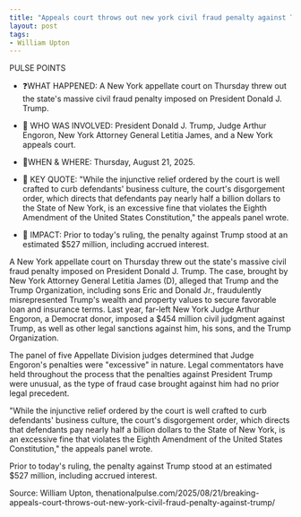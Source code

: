 ```yaml
---
title: "Appeals court throws out new york civil fraud penalty against Trump"
layout: post
tags:
- William Upton
---
```


PULSE POINTS

- ❓WHAT HAPPENED: A New York appellate court on Thursday threw out the state's massive civil fraud penalty imposed on President Donald J. Trump.

- 👤 WHO WAS INVOLVED: President Donald J. Trump, Judge Arthur Engoron, New York Attorney General Letitia James, and a New York appeals court.

- 📍WHEN & WHERE: Thursday, August 21, 2025.

- 💬 KEY QUOTE: "While the injunctive relief ordered by the court is well crafted to curb defendants' business culture, the court's disgorgement order, which directs that defendants pay nearly half a billion dollars to the State of New York, is an excessive fine that violates the Eighth Amendment of the United States Constitution," the appeals panel wrote.

- 🎯 IMPACT: Prior to today's ruling, the penalty against Trump stood at an estimated $527 million, including accrued interest.

A New York appellate court on Thursday threw out the state's massive civil fraud penalty imposed on President Donald J. Trump. The case, brought by New York Attorney General Letitia James (D), alleged that Trump and the Trump Organization, including sons Eric and Donald Jr., fraudulently misrepresented Trump's wealth and property values to secure favorable loan and insurance terms. Last year, far-left New York Judge Arthur Engoron, a Democrat donor, imposed a $454 million civil judgment against Trump, as well as other legal sanctions against him, his sons, and the Trump Organization.

The panel of five Appellate Division judges determined that Judge Engoron's penalties were "excessive" in nature. Legal commentators have held throughout the process that the penalties against President Trump were unusual, as the type of fraud case brought against him had no prior legal precedent.

"While the injunctive relief ordered by the court is well crafted to curb defendants' business culture, the court's disgorgement order, which directs that defendants pay nearly half a billion dollars to the State of New York, is an excessive fine that violates the Eighth Amendment of the United States Constitution," the appeals panel wrote.

Prior to today's ruling, the penalty against Trump stood at an estimated $527 million, including accrued interest.

Source: William Upton, thenationalpulse.com/2025/08/21/breaking-appeals-court-throws-out-new-york-civil-fraud-penalty-against-trump/

